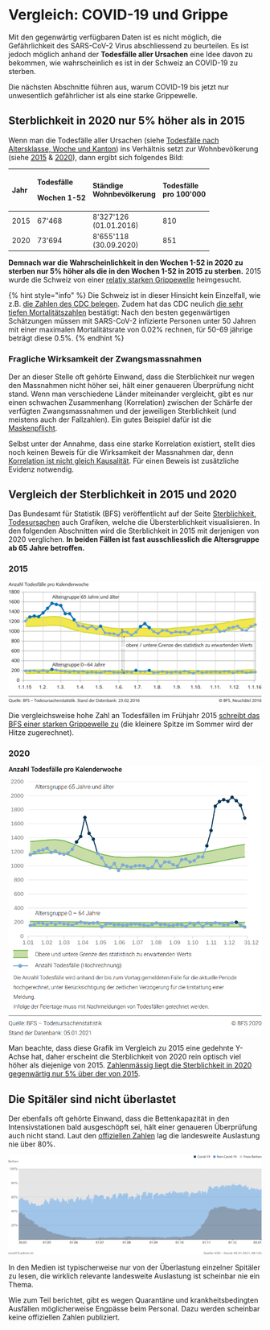 # Vergleich: COVID-19 und Grippe

Mit den gegenwärtig verfügbaren Daten ist es nicht möglich, die Gefährlichkeit des SARS-CoV-2 Virus abschliessend zu beurteilen. Es ist jedoch möglich anhand der **Todesfälle aller Ursachen** eine Idee davon zu bekommen, wie wahrscheinlich es ist in der Schweiz an COVID-19 zu sterben.

Die nächsten Abschnitte führen aus, warum COVID-19 bis jetzt nur unwesentlich gefährlicher ist als eine starke Grippewelle.

## Sterblichkeit in 2020 nur 5% höher als in 2015

Wenn man die Todesfälle aller Ursachen \(siehe [Todesfälle nach Altersklasse, Woche und Kanton](https://www.bfs.admin.ch/bfs/de/home/statistiken/bevoelkerung/geburten-todesfaelle/todesfaelle.assetdetail.15384455.html)\) ins Verhältnis setzt zur Wohnbevölkerung \(siehe [2015](https://www.bfs.admin.ch/bfs/de/home/statistiken/bevoelkerung/stand-entwicklung/bevoelkerung.assetdetail.13707332.html) & [2020](https://www.bfs.admin.ch/bfs/de/home/statistiken/bevoelkerung/stand-entwicklung/bevoelkerung.assetdetail.14941420.html)\), dann ergibt sich folgendes Bild:

<table>
  <thead>
    <tr>
      <th style="text-align:left">Jahr</th>
      <th style="text-align:left">
        <p>Todesf&#xE4;lle</p>
        <p>Wochen 1-52</p>
      </th>
      <th style="text-align:left">St&#xE4;ndige
        <br />Wohnbev&#xF6;lkerung</th>
      <th style="text-align:left">Todesf&#xE4;lle
        <br />pro 100&apos;000</th>
    </tr>
  </thead>
  <tbody>
    <tr>
      <td style="text-align:left">2015</td>
      <td style="text-align:left">67&apos;468</td>
      <td style="text-align:left">8&apos;327&apos;126
        <br />(01.01.2016)</td>
      <td style="text-align:left">810</td>
    </tr>
    <tr>
      <td style="text-align:left">2020</td>
      <td style="text-align:left">73&apos;694</td>
      <td style="text-align:left">8&apos;655&apos;118
        <br />(30.09.2020)</td>
      <td style="text-align:left">851</td>
    </tr>
  </tbody>
</table>

**Demnach war die Wahrscheinlichkeit in den Wochen 1-52 in 2020 zu sterben nur 5% höher als die in den Wochen 1-52 in 2015  zu sterben.** 2015 wurde die Schweiz von einer [relativ starken Grippewelle](https://www.bfs.admin.ch/bfs/de/home/statistiken/kataloge-datenbanken/medienmitteilungen.assetdetail.3742835.html)  heimgesucht.

{% hint style="info" %}
Die Schweiz ist in dieser Hinsicht kein Einzelfall, wie z.B. [die Zahlen des CDC belegen](https://twitter.com/drdavidsamadi/status/1292754283188948992). Zudem hat das CDC neulich [die sehr tiefen Mortalitätszahlen](https://www.cdc.gov/coronavirus/2019-ncov/hcp/planning-scenarios.html) bestätigt: Nach den besten gegenwärtigen Schätzungen müssen mit SARS-CoV-2 infizierte Personen unter 50 Jahren mit einer maximalen Mortalitätsrate von 0.02% rechnen, für 50-69 jährige beträgt diese 0.5%.
{% endhint %}

### Fragliche Wirksamkeit der Zwangsmassnahmen

Der an dieser Stelle oft gehörte Einwand, dass die Sterblichkeit nur wegen den Massnahmen nicht höher sei, hält einer genaueren Überprüfung nicht stand. Wenn man verschiedene Länder miteinander vergleicht, gibt es nur einen schwachen Zusammenhang \(Korrelation\) zwischen der Schärfe der verfügten Zwangsmassnahmen und der jeweiligen Sterblichkeit \(und meistens auch der Fallzahlen\). Ein gutes Beispiel dafür ist die [Maskenpflicht](wirksamkeit-von-masken.md#12-kurven-die-zeigen-dass-die-maskenpflicht-covid-nicht-aufhaelt).

Selbst unter der Annahme, dass eine starke Korrelation existiert, stellt dies noch keinen Beweis für die Wirksamkeit der Massnahmen dar, denn [Korrelation ist nicht gleich Kausalität](https://wissenschafts-thurm.de/grundlagen-der-statistik-korrelation-ist-nicht-kausalitaet/). Für einen Beweis ist zusätzliche Evidenz notwendig.

## Vergleich der Sterblichkeit in 2015 und 2020

Das Bundesamt für Statistik \(BFS\) veröffentlicht auf der Seite [Sterblichkeit, Todesursachen](https://www.bfs.admin.ch/bfs/de/home/statistiken/gesundheit/gesundheitszustand/sterblichkeit-todesursachen.html) auch Grafiken, welche die Übersterblichkeit visualisieren. In den folgenden Abschnitten wird die Sterblichkeit in 2015 mit derjenigen von 2020 verglichen. **In beiden Fällen ist fast ausschliesslich die Altersgruppe ab 65 Jahre betroffen.**

### 2015

![](../.gitbook/assets/2015.png)

Die vergleichsweise hohe Zahl an Todesfällen im Frühjahr 2015 [schreibt das BFS einer starken Grippewelle zu](https://www.bfs.admin.ch/bfs/de/home/statistiken/kataloge-datenbanken/medienmitteilungen.assetdetail.3742835.html) \(die kleinere Spitze im Sommer wird der Hitze zugerechnet\).

### 2020

![](../.gitbook/assets/2020.png)

Man beachte, dass diese Grafik im Vergleich zu 2015 eine gedehnte Y-Achse hat, daher erscheint die Sterblichkeit von 2020 rein optisch viel höher als diejenige von 2015. [Zahlenmässig liegt die Sterblichkeit in 2020 gegenwärtig nur 5% über der von 2015](covid-19-vs-grippe.md#sterblichkeit-in-2020-nur-5-hoeher-als-in-2015).   

## Die Spitäler sind nicht überlastet

Der ebenfalls oft gehörte Einwand, dass die Bettenkapazität in den Intensivstationen bald ausgeschöpft sei, hält einer genaueren Überprüfung auch nicht stand. Laut den [offiziellen Zahlen](https://www.covid19.admin.ch/de/hosp-capacity/icu?rel=rel) lag die landesweite Auslastung nie über 80%.

![](../.gitbook/assets/icubelegung.png)

In den Medien ist typischerweise nur von der Überlastung einzelner Spitäler zu lesen, die wirklich relevante landesweite Auslastung ist scheinbar nie ein Thema.

Wie zum Teil berichtet, gibt es wegen Quarantäne und krankheitsbedingten Ausfällen möglicherweise Engpässe beim Personal. Dazu werden scheinbar keine offiziellen Zahlen publiziert.

